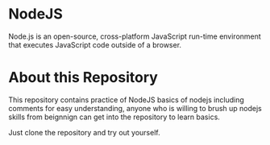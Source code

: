 # NodeJS
Node.js is an open-source, cross-platform JavaScript run-time environment that executes JavaScript code outside of a browser.

# About this Repository
This repository contains practice of NodeJS basics of nodejs including comments for easy understanding, anyone who is willing to brush up nodejs skills from beignnign can get into the repository to learn basics.

Just clone the repository and try out yourself.

